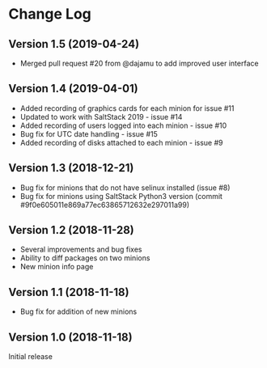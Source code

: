 # Change Log

## Version 1.5 (2019-04-24)

* Merged pull request #20 from @dajamu to add improved user interface

## Version 1.4 (2019-04-01)

* Added recording of graphics cards for each minion for issue #11
* Updated to work with SaltStack 2019 - issue #14
* Added recording of users logged into each minion - issue #10
* Bug fix for UTC date handling - issue #15
* Added recording of disks attached to each minion - issue #9

## Version 1.3 (2018-12-21)

* Bug fix for minions that do not have selinux installed (issue #8)
* Bug fix for minions using SaltStack Python3 version (commit #9f0e605011e869a77ec63865712632e297011a99)

## Version 1.2 (2018-11-28)

* Several improvements and bug fixes
* Ability to diff packages on two minions
* New minion info page

## Version 1.1 (2018-11-18)

* Bug fix for addition of new minions

## Version 1.0 (2018-11-18)

Initial release
